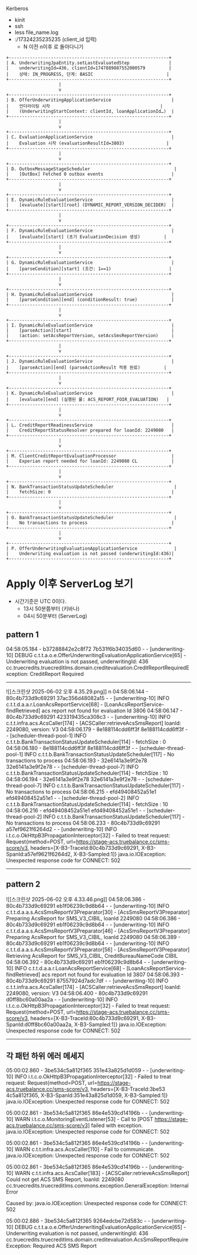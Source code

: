 Kerberos 
- kinit
- ssh
- less file_name.log
- :/17324235235235 (client_id 입력)
	- N 이전 n이후 로 돌아다니기

~~~
+-------------------------------------------------------------+
| A. UnderwritingJpaEntity.setLastEvaluatedStep               |
|    underwritingId=436, clientId=1747889887552000579         |
|    상태: IN_PROGRESS, 단계: BASIC                            |
+-------------------------------------------------------------+
                    |
                    v
+-------------------------------------------------------------+
| B. OfferUnderwritingApplicationService                       |
|    언더라이팅 시작                                          |
|    (UnderwritingStartContext: clientId, loanApplicationId…)  |
+-------------------------------------------------------------+
                    |
                    v
+-------------------------------------------------------------+
| C. EvaluationApplicationService                              |
|    Evaluation 시작 (evaluationResultId=3803)                |
+-------------------------------------------------------------+
                    |
                    v
+-------------------------------------------------------------+
| D. OutboxMessageStageScheduler                                |
|    [OutBox] Fetched 0 outbox events                          |
+-------------------------------------------------------------+
                    |
                    v
+-------------------------------------------------------------+
| E. DynamicRuleEvaluationService                              |
|    [evaluate][start][root] (DYNAMIC_REPORT_VERSION_DECIDER)  |
+-------------------------------------------------------------+
                    |
                    v
+-------------------------------------------------------------+
| F. DynamicRuleEvaluationService                              |
|    [evaluate][start] (초기 EvaluationDecision 생성)         |
+-------------------------------------------------------------+
                    |
                    v
+-------------------------------------------------------------+
| G. DynamicRuleEvaluationService                              |
|    [parseCondition][start] (조건: 1==1)                      |
+-------------------------------------------------------------+
                    |
                    v
+-------------------------------------------------------------+
| H. DynamicRuleEvaluationService                              |
|    [parseCondition][end] (conditionResult: true)             |
+-------------------------------------------------------------+
                    |
                    v
+-------------------------------------------------------------+
| I. DynamicRuleEvaluationService                              |
|    [parseAction][start]                                      |
|    (action: setAcsReportVersion, setAcsSmsReportVersion)     |
+-------------------------------------------------------------+
                    |
                    v
+-------------------------------------------------------------+
| J. DynamicRuleEvaluationService                              |
|    [parseAction][end] (parseActionResult 적용 완료)         |
+-------------------------------------------------------------+
                    |
                    v
+-------------------------------------------------------------+
| K. DynamicRuleEvaluationService                              |
|    [evaluate][end] (실행된 룰: ACS_REPORT_FOIR_EVALUATION)   |
+-------------------------------------------------------------+
                    |
                    v
+-------------------------------------------------------------+
| L. CreditReportReadinessService                              |
|    CreditReportStatusResolver prepared for loanId: 2249080   |
+-------------------------------------------------------------+
                    |
                    v
+-------------------------------------------------------------+
| M. ClientCreditReportEvaluationProcessor                     |
|    Experian report needed for loanId: 2249080 CL             |
+-------------------------------------------------------------+
                    |
                    v
+-------------------------------------------------------------+
| N. BankTransactionStatusUpdateScheduler                       |
|    fetchSize: 0                                              |
+-------------------------------------------------------------+
                    |
                    v
+-------------------------------------------------------------+
| O. BankTransactionStatusUpdateScheduler                       |
|    No transactions to process                                |
+-------------------------------------------------------------+
                    |
                    v
+-------------------------------------------------------------+
| P. OfferUnderwritingEvaluationApplicationService              |
|    Underwriting evaluation is not passed (underwritingId:436)|
+-------------------------------------------------------------+
~~~
# Apply 이후 ServerLog 보기
- 시간기준은 UTC 0이다. 
	- 13시 50분쯤부터 (키바나)
	- 04시 50분부터 (ServerLog)
## pattern 1

04:58:05.184 - b37288842e2c8f72 7b531f6b34035d60 - - [underwriting-10] DEBUG c.t.t.a.o.e.OfferUnderwritingEvaluationApplicationService[65] - Underwriting evaluation is not passed, underwritingId: 436
cc.truecredits.truecreditlms.domain.creditevaluation.CreditReportRequiredException: CreditReport Required

---
![[스크린샷 2025-06-02 오후 4.35.29.png]]
n
04:58:06.144 - 80c4b733d9c69291 37ac356d48082a15 - - [underwriting-10] INFO  c.t.t.d.a.a.r.LoanAcsReportService[68] - [LoanAcsReportService-findRetrieved] acs report not found for evaluation Id 3806
04:58:06.147 - 80c4b733d9c69291 423319435ca308c3 - - [underwriting-10] INFO  c.t.t.infra.acs.AcsCaller[174] - [ACSCaller:retrieveAcsSmsReport] loanId: 2249080, version: V3
04:58:06.179 - 8e188114cdd6ff3f 8e188114cdd6ff3f - - [scheduler-thread-pool-1] INFO  c.t.t.b.BankTransactionStatusUpdateScheduler[114] - fetchSize : 0
04:58:06.180 - 8e188114cdd6ff3f 8e188114cdd6ff3f - - [scheduler-thread-pool-1] INFO  c.t.t.b.BankTransactionStatusUpdateScheduler[117] - No transactions to process
04:58:06.193 - 32e6141a3e9f2e78 32e6141a3e9f2e78 - - [scheduler-thread-pool-7] INFO  c.t.t.b.BankTransactionStatusUpdateScheduler[114] - fetchSize : 10
04:58:06.194 - 32e6141a3e9f2e78 32e6141a3e9f2e78 - - [scheduler-thread-pool-7] INFO  c.t.t.b.BankTransactionStatusUpdateScheduler[117] - No transactions to process
04:58:06.215 - efd49408452a51e1 efd49408452a51e1 - - [scheduler-thread-pool-2] INFO  c.t.t.b.BankTransactionStatusUpdateScheduler[114] - fetchSize : 10
04:58:06.216 - efd49408452a51e1 efd49408452a51e1 - - [scheduler-thread-pool-2] INFO  c.t.t.b.BankTransactionStatusUpdateScheduler[117] - No transactions to process
04:58:06.233 - 80c4b733d9c69291 a57ef9621f6264d2 - - [underwriting-10] INFO  i.t.c.o.OkHttpB3PropagationInterceptor[32] - Failed to treat request: Request{method=POST, url=https://stage-acs.truebalance.cc/sms-score/v3, headers=[X-B3-TraceId:80c4b733d9c69291, X-B3-SpanId:a57ef9621f6264d2, X-B3-Sampled:1]}
java.io.IOException: Unexpected response code for CONNECT: 502

---
## pattern 2
![[스크린샷 2025-06-02 오후 4.33.46.png]]
04:58:06.386 - 80c4b733d9c69291 eb1f06239c9d8b64 - - [underwriting-10] INFO  c.t.t.d.a.a.s.AcsSmsReportV3Preparator[30] - [AcsSmsReportV3Preparator] Preparing AcsReport for  SMS_V3_CIBIL, loanId 2249080
04:58:06.386 - 80c4b733d9c69291 eb1f06239c9d8b64 - - [underwriting-10] INFO  c.t.t.d.a.a.s.AcsSmsReportV3Preparator[46] - [AcsSmsReportV3Preparator] Preparing AcsReport for  SMS_V3_CIBIL, loanId 2249080
04:58:06.389 - 80c4b733d9c69291 eb1f06239c9d8b64 - - [underwriting-10] INFO  c.t.t.d.a.a.s.AcsSmsReportV3Preparator[56] - [AcsSmsReportV3Preparator] Retrieving AcsReport for  SMS_V3_CIBIL, CreditBureauNameCode CIBIL
04:58:06.392 - 80c4b733d9c69291 eb1f06239c9d8b64 - - [underwriting-10] INFO  c.t.t.d.a.a.r.LoanAcsReportService[68] - [LoanAcsReportService-findRetrieved] acs report not found for evaluation Id 3807
04:58:06.393 - 80c4b733d9c69291 87557924d7adc7df - - [underwriting-10] INFO  c.t.t.infra.acs.AcsCaller[174] - [ACSCaller:retrieveAcsSmsReport] loanId: 2249080, version: V3
04:58:06.400 - 80c4b733d9c69291 d0ff8bc60a00aa2a - - [underwriting-10] INFO  i.t.c.o.OkHttpB3PropagationInterceptor[32] - Failed to treat request: Request{method=POST, url=https://stage-acs.truebalance.cc/sms-score/v3, headers=[X-B3-TraceId:80c4b733d9c69291, X-B3-SpanId:d0ff8bc60a00aa2a, X-B3-Sampled:1]}
java.io.IOException: Unexpected response code for CONNECT: 502



---
## 각 패턴 하위 에러 메세지
05:00:02.860 - 3be534c5a812f365 351e43a825d1d059 - - [underwriting-10] INFO  i.t.c.o.OkHttpB3PropagationInterceptor[32] - Failed to treat request: Request{method=POST, url=https://stage-acs.truebalance.cc/sms-score/v3, headers=[X-B3-TraceId:3be53
4c5a812f365, X-B3-SpanId:351e43a825d1d059, X-B3-Sampled:1]}
java.io.IOException: Unexpected response code for CONNECT: 502

05:00:02.861 - 3be534c5a812f365 86e4e539cd14196b - - [underwriting-10] WARN  i.t.c.o.MonitoringEventListener[53] - Call to [POST https://stage-acs.truebalance.cc/sms-score/v3] failed with exception.
java.io.IOException: Unexpected response code for CONNECT: 502

05:00:02.861 - 3be534c5a812f365 86e4e539cd14196b - - [underwriting-10] WARN  c.t.t.infra.acs.AcsCaller[110] - Fail to communicate.
java.io.IOException: Unexpected response code for CONNECT: 502

05:00:02.861 - 3be534c5a812f365 86e4e539cd14196b - - [underwriting-10] WARN  c.t.t.infra.acs.AcsCaller[183] - [ACSCaller:retrieveAcsSmsReport] Could not get ACS SMS Report, loanId: 2249080
cc.truecredits.truecreditlms.commons.exception.GeneralException: Internal Error

Caused by: java.io.IOException: Unexpected response code for CONNECT: 502

05:00:02.886 - 3be534c5a812f365 9264edcbe72d583c - - [underwriting-10] DEBUG c.t.t.a.o.e.OfferUnderwritingEvaluationApplicationService[65] - Underwriting evaluation is not passed, underwritingId: 436
cc.truecredits.truecreditlms.domain.creditevaluation.AcsSmsReportRequireException: Required ACS SMS Report

